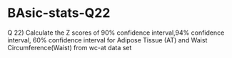 # BAsic-stats-Q22
Q 22) Calculate the Z scores of 90% confidence interval,94% confidence interval, 60% confidence interval for Adipose Tissue (AT) and Waist Circumference(Waist) from wc-at data set
